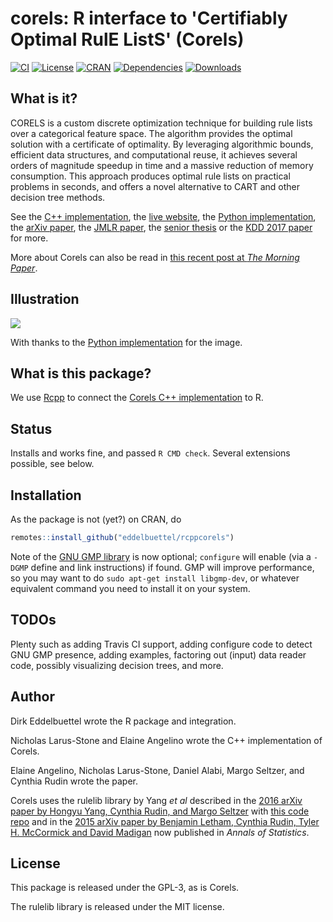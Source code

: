 
# corels: R interface to 'Certifiably Optimal RulE ListS' (Corels)

[![CI](https://github.com/corels/rcppcorels/actions/workflows/ci.yaml/badge.svg)](https://github.com/corels/rcppcorels/actions/workflows/ci.yaml)
[![License](https://eddelbuettel.github.io/badges/GPL2+.svg)](http://www.gnu.org/licenses/gpl-2.0.html)
[![CRAN](http://www.r-pkg.org/badges/version/corels)](https://cran.r-project.org/package=corels)
[![Dependencies](https://tinyverse.netlify.app/badge/corels)](https://cran.r-project.org/package=corels)
[![Downloads](http://cranlogs.r-pkg.org/badges/corels?color=brightgreen)](https://www.r-pkg.org:443/pkg/corels)

## What is it?

CORELS is  a custom discrete  optimization technique for building  rule lists
over a categorical feature space. The algorithm provides the optimal solution
with a certificate of optimality. By leveraging algorithmic bounds, efficient
data  structures, and  computational  reuse, it  achieves  several orders  of
magnitude speedup in time and a massive reduction of memory consumption. This
approach produces  optimal rule lists  on practical problems in  seconds, and
offers a novel alternative to CART and other decision tree methods.

See the [C++ implementation](https://github.com/corels/corels), the
[live website](https://corels.eecs.harvard.edu/), the [Python
implementation](https://github.com/corels/pycorels), the [arXiv
paper](https://arxiv.org/abs/1704.01701), the [JMLR
paper](https://www.jmlr.org/papers/volume18/17-716/17-716.pdf), the [senior
thesis](https://dash.harvard.edu/handle/1/38811502) or the [KDD 2017
paper](https://www.kdd.org/kdd2017/papers/view/learning-certifiably-optimal-rule-lists-for-categorical-data)
for more.

More about Corels can also be read in [this recent post at _The Morning Paper_](https://blog.acolyer.org/2019/10/30/corels/).

## Illustration

![](https://raw.githubusercontent.com/fingoldin/pycorels/master/utils/Corels.png)

With thanks to the [Python
implementation](https://github.com/corels/pycorels) for the image.

## What is this package?

We use [Rcpp](https://github.com/RcppCore/Rcpp) to connect the [Corels C++
implementation](https://github.com/corels/corels) to R.

## Status

Installs and works fine, and passed `R CMD check`. Several extensions
possible, see below.

## Installation

As the package is not (yet?) on CRAN, do

```r
remotes::install_github("eddelbuettel/rcppcorels")
```

Note of the [GNU GMP library](https://gmplib.org/) is now optional;
`configure` will enable (via a `-DGMP` define and link instructions) if
found. GMP will improve performance, so you may want to do `sudo apt-get
install libgmp-dev`, or whatever equivalent command you need to install it on
your system.

## TODOs

Plenty such as adding Travis CI support, adding configure code to detect GNU
GMP presence, adding examples, factoring out (input) data reader code,
possibly visualizing decision trees, and more.

## Author

Dirk Eddelbuettel wrote the R package and integration.

Nicholas Larus-Stone and Elaine Angelino wrote the C++ implementation of
Corels.

Elaine Angelino, Nicholas Larus-Stone, Daniel Alabi, Margo Seltzer, and
Cynthia Rudin wrote the paper.

Corels uses the rulelib library by Yang _et al_ described in the [2016 arXiv paper
by Hongyu Yang, Cynthia Rudin, and Margo Seltzer](https://arxiv.org/abs/1602.08610) with
[this code repo](https://github.com/Hongyuy/sbrlmod) and in the [2015 arXiv
paper by Benjamin Letham, Cynthia Rudin, Tyler H. McCormick and David
Madigan](https://arxiv.org/abs/1511.01644) now published in _Annals of Statistics_.

## License

This package is released under the GPL-3, as is Corels.

The rulelib library is released under the MIT license.
